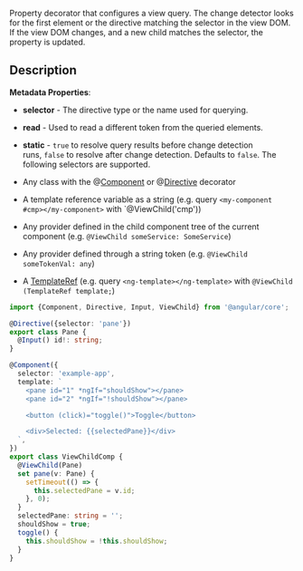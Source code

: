 Property decorator that configures a view query. The change detector looks for the first element or the directive matching the selector in the view DOM. If the view DOM changes, and a new child matches the selector, the property is updated.

## Description[](https://angular.io/api/core/ViewChild#description "Link to this heading")

**Metadata Properties**:

- **selector** - The directive type or the name used for querying.
- **read** - Used to read a different token from the queried elements.
- **static** - `true` to resolve query results before change detection runs, `false` to resolve after change detection. Defaults to `false`.
The following selectors are supported.

- Any class with the @[Component](https://angular.io/api/core/Component) or @[Directive](https://angular.io/api/core/Directive) decorator
- A template reference variable as a string (e.g. query `<my-component #cmp></my-component>` with `@ViewChild('cmp'))
- Any provider defined in the child component tree of the current component (e.g. `@ViewChild someService: SomeService`)
- Any provider defined through a string token (e.g. `@ViewChild someTokenVal: any`)
- A [TemplateRef](https://angular.io/api/core/TemplateRef) (e.g. query `<ng-template></ng-template>` with `@ViewChild (TemplateRef template;`)

```ts
import {Component, Directive, Input, ViewChild} from '@angular/core';

@Directive({selector: 'pane'})
export class Pane {
  @Input() id!: string;
}

@Component({
  selector: 'example-app',
  template: `
    <pane id="1" *ngIf="shouldShow"></pane>
    <pane id="2" *ngIf="!shouldShow"></pane>

    <button (click)="toggle()">Toggle</button>

    <div>Selected: {{selectedPane}}</div>
  `,
})
export class ViewChildComp {
  @ViewChild(Pane)
  set pane(v: Pane) {
    setTimeout(() => {
      this.selectedPane = v.id;
    }, 0);
  }
  selectedPane: string = '';
  shouldShow = true;
  toggle() {
    this.shouldShow = !this.shouldShow;
  }
}
```
